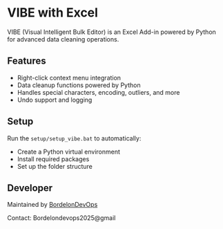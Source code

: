 # VIBE with Excel

VIBE (Visual Intelligent Bulk Editor) is an Excel Add-in powered by Python for advanced data cleaning operations.

## Features
- Right-click context menu integration
- Data cleanup functions powered by Python
- Handles special characters, encoding, outliers, and more
- Undo support and logging

## Setup
Run the `setup/setup_vibe.bat` to automatically:
- Create a Python virtual environment
- Install required packages
- Set up the folder structure

## Developer
Maintained by [BordelonDevOps](https://github.com/BordelonDevOps)

Contact: Bordelondevops2025@gmail
